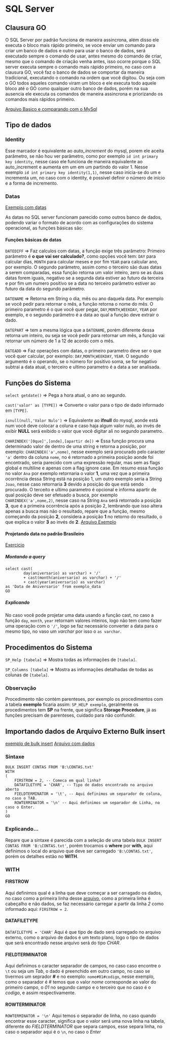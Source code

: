 # SQL Server

## Clausura GO
O SQL Server por padrão funciona de maneira assincrona, além disso ele executa o bloco mais rápido primeiro, se voce enviar um comando para criar um banco de dados e outro para usar o banco de dados, será executado sempre o comando de usar, antes mesmo do comando de criar, mesmo que o comando de criação venha antes, isso ocorre porque o SQL server executa sempre o comando mais rápido primeiro, no caso com a clausura GO, você faz o banco de dados se comportar da maneira tradicional, executando o comando na ordem que você digitou. Ou seja com o GO todos aqueles comando viram um bloco e ele executa todo aquele bloco até o GO como qualquer outro banco de dados, porém na sua ausencia ele executa os comandos de maneira assincrona e priorizando os comandos mais rápidos primeiro.

[Arquivo Basico e comparando com o MySql](SQLServer_Query.sql)

## Tipo de dados
### Identity
Esse marcador é equivalente ao *auto_increment* do mysql, porem ele aceita parâmetro, se não hou ver parâmetro, como por exemplo `id int primary key identity`, nesse caso ele funciona de maneira equivalente ao auto_increment e aumenta em um em um partindo do valor 1. Nesse exemplo `id int primary key identity(1,1)`, nesse caso inicia-se do um e incrementa um, no caso com o identity, é possível definir o número de início e a forma de incremento.

### Datas
[Exemplo com datas](datas.sql)

As datas no SQL server funcionam parecido como outros banco de dados, podendo variar o formato de acordo com as configurações do sistema operacional, as funções básicas são:
#### Funções básicas de datas

`DATEDIFF` =>  Faz calculos com datas, a função exige três parâmetro: Primeiro parâmetro é **o que vai ser calculado?**, como opções você tem: `DAY` para calcular dias, `MONTH` para calcular meses e por fim `YEAR` para calcular ano, por exemplo. O segundo parâmetro, assim como o terceiro são duas datas a serem comparadas, essa função retorna um valor inteiro, zero se as duas datas forem iguais, negativo se a segunda data estiver ao futuro da terceira e por fim um numero positivo se a data no terceiro parâmetro estiver ao futuro da data do segundo parâmetro.

`DATENAME` => Retorna em String o dia, mês ou ano daquela data. Por exemplo se você pedir para retornar o mês, a função retorna o nome do mês. O primeiro parametro é o que você quer pegar, `DAY`,`MONTH`,`WEEKDAY`, `YEAR` por exemplo, e o segundo parâmetro é a data ao qual a função deve extrair o dado.

`DATEPART` => tem a mesma lógica que a `DATENAME`, porém diferente dessa retorna um inteiro, ou seja se você pedir para retornar um mês, a função vai retornar um número de 1 a 12 de acordo com o mês.

`DATEADD` => Faz operações com datas, o primeiro parametro deve ser o que você quer calcular, por exemplo: `DAY`,`MONTH`,`WEEKDAY`, `YEAR`. O segundo argumento é o operando, se o número for positivo soma, se for negativo subtrai a data atual, o terceiro e ultimo parametro é a data a ser analisada.

## Funções do Sistema
`select getdate()` => Pega a hora atual, o ano ao segundo.

`cast('valor' as [TYPE])` => Converte o valor para o tipo de dado informado em `[TYPE]`.

`isnull(null,'Valor Nulo')` => Equivalente ao **ifnull** do *mysql*, aonde está num você deve colocar a coluna e caso haja algum valor nulo, ao invés de exibir **NULL** será exibido o valor que você digitar ali no segundo parametro.

`CHARINDEX('[Oque]',[onde],[apartir de])` => Essa função procura uma determinado valor de dentro de uma string e retorna a posição, por exemplo: `CHARINDEX('a',nome)`, nesse exemplo será procurado pelo caracter `'a'`  dentro da coluna `nome`, no é retornado a primeira posição aonde foi encontrado, seria parecido com uma expressão regular, mas sem as flags global e multiline e apenas com a flag ignore case. Em resumo essa função no valor `Ana` por exemplo retornaria o valor **1**, uma vez que a primeira ocorrência dessa String está na posição 1, um outro exemplo seria a String `Joao`, nesse caso retornaria **3** devido a posição do que está sendo procurado. O terceito e ultimo parametro é opcional e informa apartir de qual posição deve ser efetuado a busca, por exemplo `CHARINDEX('a',nome,2)`, nesse caso na String `Ana` será retornado a posição **3**, que é a primeira ocorrência após a posição 2, lembrando que isso altera apenas a busca mas não o resultado, repare que a função, mesmo começando da posição **2**, considera a posição **1** no retorno do resultado, o que explica o valor **3** ao invés de **2**. 
[Arquivo Exemplo](charindex.sql)

#### Projetando data no padrão Brasileiro
[Exercicio](Exercicio%20data%20SQL-Server.sql)
##### Montando a query
    select cast(
            day(aniversario) as varchar) + '/' 
            + cast(month(aniversario) as varchar) + '/' 
            + cast(year(aniversario) as varchar)
    as 'Data de Aniversario' from exemplo_data
    GO
##### Explicando    
No caso você pode projetar uma data usando a função cast, no caso a função `day`, `month`, `year` retornam valores inteiros, logo não tem como fazer uma operação com o `'/'`, logo se faz necessário converter a data para o mesmo tipo, no vaso um *varchar* por isso o `as varchar`.

## Procedimentos do Sistema
`SP_Help [tabela]` => Mostra todas  as informações de `[tabela]`.

`SP_Columns [tabela]` => Mostra as informações detalhadas de todas as colunas de `[tabela]`.

### Observação
Procedimento não contém parenteses, por exemplo os procedimentos com a tabela **exemplo** ficaria assim: `SP_HELP exemplo`, geralmente os procedimentos tem **SP** na frente, que significa **Storage Procedure**, já as funções precisam de parenteses, cuidado para não confundir.

## Importando dados de Arquivo Externo Bulk insert
[exemplo de bulk insert](bulk-insert.sql)
[Arquivo com dados](CONTAS.txt)
### Sintaxe
    BULK INSERT CONTAS FROM 'B:\CONTAS.txt'
    WITH
    (
        FIRSTROW = 2, -- Comeca em qual linha?
        DATAFILETYPE = 'CHAR', -- Tipo de dados encontrado no arquivo aberto
        FIELDTERMINATOR = '\t', -- Aqui definimos um separador de coluna, no caso o TAB.
        ROWTERMINATOR = '\n' -- Aqui definimos um separador de Linha, no caso o Enter.
    )
    GO
### Explicando...
Repare que a sintaxe é parecida com a seleção de uma tabela `BULK INSERT CONTAS FROM 'B:\CONTAS.txt'`, porém trocamos o **where** por **with**, aqui definimos o local do arquivo que deve ser carregado `'B:\CONTAS.txt'`, porém os detalhes estão no **WITH**.

### WITH
#### FIRSTROW
Aqui definimos qual é a linha que deve começar a ser carragado os dados, no caso como a primeira linha desse [arquivo](CONTAS.txt), como a primeira linha é cabeçalho e não dados, se faz necessário carregar a partir da linha *2* como informado aqui: `FIRSTROW = 2`.

#### DATAFILETYPE
`DATAFILETYPE = 'CHAR'` Aqui é que tipo de dado será carregado no arquivo externo, como o arquivo de dados é um texto plano, logo o tipo de dados que será encontrado nesse arquivo será do tipo *CHAR*.

#### FIELDTERMINATOR
Aqui definimos o caracter separador de campos, no caso caso encontre o `\t` ou seja um *Tab*, o dado é preenchido em outro campo, no caso se tivermos um seprador **#** e no exemplo: `nome#01#codigo`, nesse exemplo, como o separador é *#* temos que o valor *nome* corresponde ao valor do primeiro campo, o *01* no segundo campo e o terceiro que no caso é o *codigo*, e assim respectivamente.

#### ROWTERMINATOR
`ROWTERMINATOR = '\n'` Aqui temos o separador de linha, no caso quando encontrar esse caracter, significa que o valor será uma nova linha na tabela, diferente do *FIELDTERMINATOR* que separa campos, esse separa linha, no caso o separador aqui é o `\n`, no caso o *Enter*

